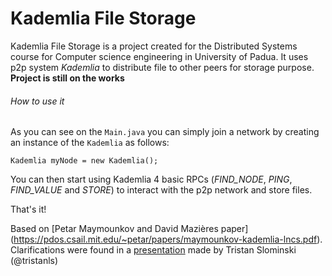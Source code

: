 # Kademlia File Storage

Kademlia File Storage is a project created for the Distributed Systems course for Computer science engineering in University of Padua.
It uses p2p system *Kademlia* to distribute file to other peers for storage purpose.
**Project is still on the works**

###### How to use it
As you can see on the `Main.java` you can simply join a network by creating an instance of the `Kademlia` as follows:
```
Kademlia myNode = new Kademlia();
```

You can then start using Kademlia 4 basic RPCs (*FIND_NODE*, *PING*, *FIND_VALUE* and *STORE*) to interact with the p2p network and store files.

That's it!

Based on [Petar Maymounkov and David Mazières paper] (https://pdos.csail.mit.edu/~petar/papers/maymounkov-kademlia-lncs.pdf).
Clarifications were found in a [presentation](https://docs.google.com/presentation/d/11qGZlPWu6vEAhA7p3qsQaQtWH7KofEC9dMeBFZ1gYeA/edit#slide=id.g1718cc2bc_08645) made by Tristan Slominski (@tristanls)
